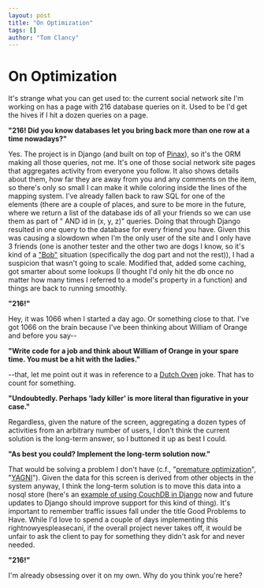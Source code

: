 ```yaml
---
layout: post
title: "On Optimization"
tags: []
author: "Tom Clancy"
---
```


# On Optimization

It's strange what you can get used to: the current social network site I'm working on has a page with 216 database queries on it. Used to be I'd get the hives if I hit a dozen queries on a page.

<strong>"216! Did you know databases let you bring back more than one row at a time nowadays?"</strong>

Yes. The project is in Django (and built on top of <a href="http://pinaxproject.com/" target="_blank">Pinax</a>), so it's the ORM making all those queries, not me. It's one of those social network site pages that aggregates activity from everyone you follow. It also shows details about them, how far they are away from you and any comments on the item, so there's only so small I can make it while coloring inside the lines of the mapping system. I've already fallen back to raw SQL for one of the elements (there are a couple of places, and sure to be more in the future, where we return a list of the database ids of all your friends so we can use them as part of " AND id in (x, y, z)" queries. Doing that through Django resulted in one query to the database for every friend you have. Given this was causing a slowdown when I'm the only user of the site and I only have 3 friends (one is another tester and the other two are dogs I know, so it's kind of a <a href="http://www.drivebytruckers.com/lyrics_btcd.html#bob" target="_blank">"Bob"</a> situation (specifically the dog part and not the rest)), I had a suspicion that wasn't going to scale. Modified that, added some caching, got smarter about some lookups (I thought I'd only hit the db once no matter how many times I referred to a model's property in a function) and things are back to running smoothly.

<strong>"216!"</strong>

Hey, it was 1066 when I started a day ago. Or something close to that. I've got 1066 on the brain because I've been thinking about William of Orange and before you say--

<strong>"Write code for a job and think about William of Orange in your spare time. You must be a hit with the ladies."</strong>

--that, let me point out it was in reference to a <a href="http://www.urbandictionary.com/define.php?term=dutch%20oven" target="_blank">Dutch Oven</a> joke. That has to count for something.

<strong>"Undoubtedly. Perhaps 'lady killer' is more literal than figurative in your case."</strong>

Regardless, given the nature of the screen, aggregating a dozen types of activities from an arbitrary number of users, I don't think the current solution is the long-term answer, so I buttoned it up as best I could.

<strong>"As best you could? Implement the long-term solution now."</strong>

That would be solving a problem I don't have (c.f., "<a href="http://www.acm.org/ubiquity/views/v7i24_fallacy.html" target="_blank">premature optimization</a>", "<a title="You Ain't Gonna Need It" href="http://en.wikipedia.org/wiki/You_ain't_gonna_need_it" target="_blank">YAGNI</a>"). Given the data for this screen is derived from other objects in the system anyway, I think the long-term solution is to move this data into a nosql store (here's an <a href="http://www.eflorenzano.com/blog/post/using-couchdb-django/" target="_blank">example of using CouchDB in Django</a> now and future updates to Django should improve support for this kind of thing). It's important to remember traffic issues fall under the title Good Problems to Have. While I'd love to spend a couple of days implementing this rightnowyespleasecani, if the overall project never takes off, it would be unfair to ask the client to pay for something they didn't ask for and never needed.

<strong>"216!"</strong>

I'm already obsessing over it on my own. Why do you think you're here?
